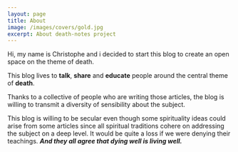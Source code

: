 ```yaml
---
layout: page
title: About
image: /images/covers/gold.jpg
excerpt: About death-notes project
---
```

Hi, my name is Christophe and i decided to start this blog to create an open space on the theme of death.

This blog lives to **talk**, **share** and **educate** people around the central theme of **death**.

Thanks to a collective of people who are writing those articles, the blog is willing to transmit a diversity of sensibility about the subject.

This blog is willing to be secular even though some spirituality  ideas could arise from some articles since all spiritual traditions cohere on addressing the subject on a deep level. It would be quite a loss if we were denying their teachings.
***And they all agree that dying well is living well.***